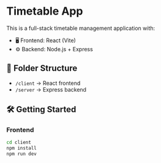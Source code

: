 # Timetable App

This is a full-stack timetable management application with:

- 🖥️ Frontend: React (Vite)
- ⚙️ Backend: Node.js + Express

## 📂 Folder Structure

- `/client` → React frontend
- `/server` → Express backend

## 🛠️ Getting Started

### Frontend
```bash
cd client
npm install
npm run dev
